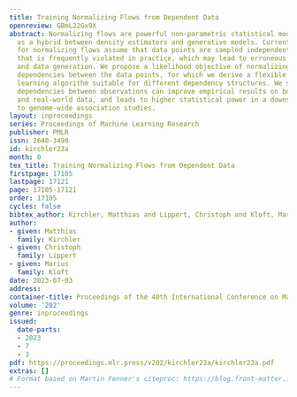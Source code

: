 ```yaml
---
title: Training Normalizing Flows from Dependent Data
openreview: GBmL22Gx9X
abstract: Normalizing flows are powerful non-parametric statistical models that function
  as a hybrid between density estimators and generative models. Current learning algorithms
  for normalizing flows assume that data points are sampled independently, an assumption
  that is frequently violated in practice, which may lead to erroneous density estimation
  and data generation. We propose a likelihood objective of normalizing flows incorporating
  dependencies between the data points, for which we derive a flexible and efficient
  learning algorithm suitable for different dependency structures. We show that respecting
  dependencies between observations can improve empirical results on both synthetic
  and real-world data, and leads to higher statistical power in a downstream application
  to genome-wide association studies.
layout: inproceedings
series: Proceedings of Machine Learning Research
publisher: PMLR
issn: 2640-3498
id: kirchler23a
month: 0
tex_title: Training Normalizing Flows from Dependent Data
firstpage: 17105
lastpage: 17121
page: 17105-17121
order: 17105
cycles: false
bibtex_author: Kirchler, Matthias and Lippert, Christoph and Kloft, Marius
author:
- given: Matthias
  family: Kirchler
- given: Christoph
  family: Lippert
- given: Marius
  family: Kloft
date: 2023-07-03
address: 
container-title: Proceedings of the 40th International Conference on Machine Learning
volume: '202'
genre: inproceedings
issued:
  date-parts:
  - 2023
  - 7
  - 3
pdf: https://proceedings.mlr.press/v202/kirchler23a/kirchler23a.pdf
extras: []
# Format based on Martin Fenner's citeproc: https://blog.front-matter.io/posts/citeproc-yaml-for-bibliographies/
---
```

